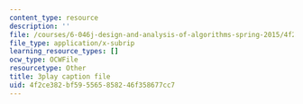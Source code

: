 ```yaml
---
content_type: resource
description: ''
file: /courses/6-046j-design-and-analysis-of-algorithms-spring-2015/4f2ce382bf595565858246f358677cc7_EzeYI7p9MjU.vtt
file_type: application/x-subrip
learning_resource_types: []
ocw_type: OCWFile
resourcetype: Other
title: 3play caption file
uid: 4f2ce382-bf59-5565-8582-46f358677cc7
---
```

